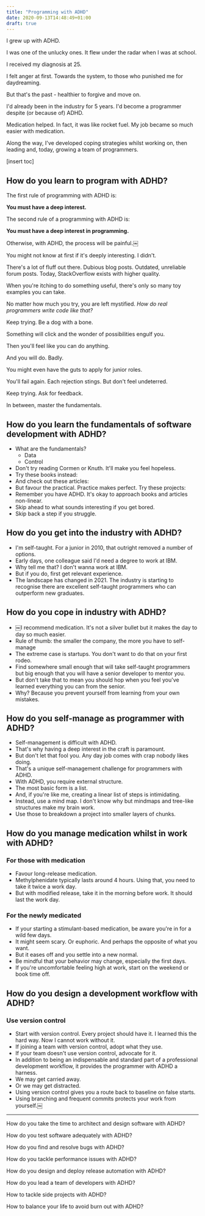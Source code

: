 ```yaml
---
title: "Programming with ADHD"
date: 2020-09-13T14:48:49+01:00
draft: true
---
```


I grew up with ADHD.

I was one of the unlucky ones. It flew under the radar when I was at school.

I received my diagnosis at 25.

I felt anger at first. Towards the system, to those who punished me for daydreaming.

But that's the past - healthier to forgive and move on.

I'd already been in the industry for 5 years. I'd become a programmer despite (or because of) ADHD.

Medication helped. In fact, it was like rocket fuel. My job became so much easier with medication.

Along the way, I've developed coping strategies whilst working on, then leading and, today, growing a team of programmers.

[insert toc]

## How do you learn to program with ADHD?

The first rule of programming with ADHD is:

**You must have a deep interest.**

The second rule of a programming with ADHD is:

**You must have a deep interest in programming.**

Otherwise, with ADHD, the process will be painful.￼

You might not know at first if it's deeply interesting. I didn't.

There's a lot of fluff out there. Dubious blog posts. Outdated, unreliable forum posts. Today, StackOverflow exists with higher quality.

When you're itching to do something useful, there's only so many toy examples you can take.

No matter how much you try, you are left mystified. *How do real programmers write code like that?*

Keep trying. Be a dog with a bone.

Something will click and the wonder of possibilities engulf you.

Then you'll feel like you can do anything.

And you will do. Badly.

You might even have the guts to apply for junior roles.

You'll fail again. Each rejection stings. But don't feel undeterred.

Keep trying. Ask for feedback.

In between, master the fundamentals.

## How do you learn the fundamentals of software development with ADHD?

- What are the fundamentals?
  - Data
  - Control
- Don't try reading Cormen or Knuth. It'll make you feel hopeless.
- Try these books instead:
- And check out these articles:
- But favour the practical. Practice makes perfect. Try these projects:
- Remember you have ADHD. It's okay to approach books and articles non-linear.
- Skip ahead to what sounds interesting if you get bored.
- Skip back a step if you struggle.

## How do you get into the industry with ADHD?

- I'm self-taught. For a junior in 2010, that outright removed a number of options.
- Early days, one colleague said I'd need a degree to work at IBM.
- Why tell me that? I don't wanna work at IBM.
- But if you do, first get relevant experience.
- The landscape has changed in 2021. The industry is starting to recognise there are excellent self-taught programmers who can outperform new graduates.

## How do you cope in industry with ADHD?

- ￼I recommend medication. It's not a silver bullet but it makes the day to day so much easier.
- Rule of thumb: the smaller the company, the more you have to self-manage
- The extreme case is startups. You don't want to do that on your first rodeo.
- Find somewhere small enough that will take self-taught programmers but big enough that you will have a senior developer to mentor you.
- But don't take that to mean you should hop when you feel you've learned everything you can from the senior.
- Why? Because you prevent yourself from learning from your own mistakes.

## How do you self-manage as programmer with ADHD?

- Self-management is difficult with ADHD.
- That's why having a deep interest in the craft is paramount.
- But don't let that fool you. Any day job comes with crap nobody likes doing.
- That's a unique self-management challenge for programmers with ADHD.
- With ADHD, you require external structure.
- The most basic form is a list.
- And, if you're like me, creating a linear list of steps is intimidating.
- Instead, use a mind map. I don't know why but mindmaps and tree-like structures make my brain work.
- Use those to breakdown a project into smaller layers of chunks.

## How do you manage medication whilst in work with ADHD?

### For those with medication

- Favour long-release medication.
- Methylphenidate typically lasts around 4 hours. Using that, you need to take it twice a work day.
- But with modified release, take it in the morning before work. It should last the work day.

### For the newly medicated

- If your starting a stimulant-based medication, be aware you're in for a wild few days.
- It might seem scary. Or euphoric. And perhaps the opposite of what you want.
- But it eases off and you settle into a new normal.
- Be mindful that your behavior may change, especially the first days.
- If you're uncomfortable feeling high at work, start on the weekend or book time off.

## How do you design a development workflow with ADHD?

### Use version control

- Start with version control. Every project should have it. I learned this the hard way. Now I cannot work without it.
- If joining a team with version control, adopt what they use.
- If your team doesn't use version control, advocate for it.
- In addition to being an indispensable and standard part of a professional development workflow, it provides the programmer with ADHD a harness.
- We may get carried away.
- Or we may get distracted.
- Using version control gives you a route back to baseline on false starts.
- Using branching and frequent commits protects your work from yourself.￼

---

How do you take the time to architect and design software with ADHD?

How do you test software adequately with ADHD?

How do you find and resolve bugs with ADHD?

How do you tackle performance issues with ADHD?

How do you design and deploy release automation with ADHD?

How do you lead a team of developers with ADHD?

How to tackle side projects with ADHD?

How to balance your life to avoid burn out with ADHD?
